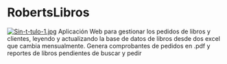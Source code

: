 # RobertsLibros
[![Sin-t-tulo-1.jpg](https://i.postimg.cc/9MByKvp3/Sin-t-tulo-1.jpg)](https://postimg.cc/YGh4mDZ8)
Aplicación Web para gestionar los pedidos de libros y clientes, leyendo y actualizando la base de datos de libros desde dos excel que cambia mensualmente. Genera comprobantes de pedidos en .pdf y reportes de libros pendientes de buscar y pedir

